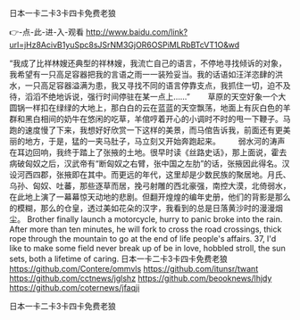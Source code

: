 
日本一卡二卡3卡四卡免费老狼




👉-点-此-进-入-观看  http://www.baidu.com/link?url=jHz8AcivB1yuSpc8sJSrNM3GjOR6OSPiMLRbBTcVT1O&wd




“我成了比祥林嫂还典型的祥林嫂，我流亡自己的语言，不停地寻找倾诉的对象，我希望有一只高足容器把我的言语之雨一一装殓妥当。我的话语如汪洋恣肆的洪水，一只高足容器溢满为患，我又寻找不同的语言停靠支点，我抓住一切，迫不及待，滔滔不绝地诉说，强行时间停驻在某一点上……”
　　草原的天空好象一个大圆锅一样扣在绿绿的大地上，那白白的云在蓝蓝的天空飘荡，地面上有灰白色的羊群和黑白相间的奶牛在悠闲的吃草，羊倌哼着开心的小调时不时的甩一下鞭子。马跑的速度慢了下来，我想好好欣赏一下这样的美景，而马倌告诉我，前面还有更美丽的地方，于是，猛的一夹马肚子，马立刻又开始奔跑起来。
　　弱水河的涛声在耳边回响，我终于踏上了张掖的土地。很早时读《丝路史话》，那上面说，霍去病破匈奴之后，汉武帝有“断匈奴之右臂，张中国之左肋”的话，张掖因此得名。汉设河西四郡，张掖即在其中。而更远的年代，这里却是少数民族的聚居地。月氏、乌孙、匈奴、吐蕃，那些逐草而居，挽弓射雕的西北豪强，南控大漠，北倚弱水，在此地上演了一幕幕惊天动地的悲剧。但翻开煌煌的编年史册，他们的背影是那么的模糊，那么的仓皇，透过美如花朵的汉字，我看到的总是日落黄沙时的漫漫烟尘。
Brother finally launch a motorcycle, hurry to panic broke into the rain.
After more than ten minutes, he will fork to cross the road crossings, thick rope through the mountain to go at the end of life people's affairs.
37, I'd like to make some field never break up of be in love, hobbled stroll, the sun sets, both a lifetime of caring.
日本一卡二卡3卡四卡免费老狼 https://github.com/Contere/ommvls
https://github.com/itunsr/twant
https://github.com/cctnews/jglshz
https://github.com/beooknews/lhjdy
https://github.com/coternews/jfaqji





日本一卡二卡3卡四卡免费老狼
